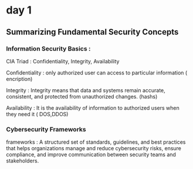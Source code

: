 # day 1
## Summarizing Fundamental Security Concepts
### Information Security Basics : 

CIA Triad : Confidentiality​, Integrity, Availability

Confidentiality : only authorized user can access to particular information ( encription)

Integrity : Integrity means that data and systems remain accurate, consistent, and protected from unauthorized changes. (hashs)

Availability : It is the availability of information to authorized users when they need it ( DOS,DDOS)
### Cybersecurity Frameworks

frameworks : A structured set of standards, guidelines, and best practices that helps organizations manage and reduce cybersecurity risks, ensure compliance, and improve communication between security teams and stakeholders.


